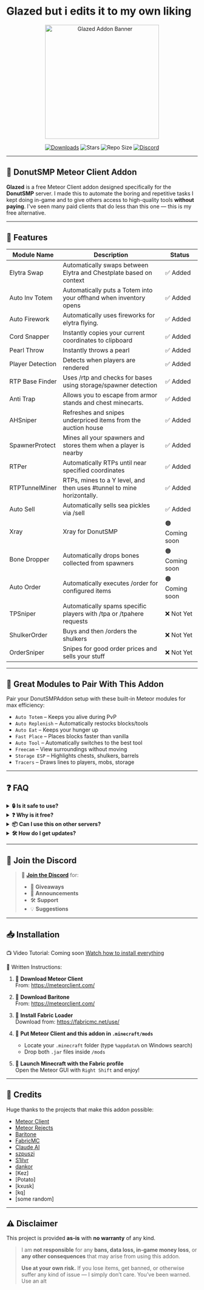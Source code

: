 # Glazed but i edits it to my own liking
<p align="center">
  <img src="https://nnpg.dev/Glazedlogo.png" alt="Glazed Addon Banner" width="300"/>
</p>

<p align="center">
  <a href="https://github.com/realnnpg/Glazed/releases"><img src="https://img.shields.io/github/downloads/realnnpg/Glazed/total.svg?style=for-the-badge&label=Downloads" alt="Downloads"/></a>
  <img src="https://img.shields.io/github/stars/realnnpg/Glazed?style=for-the-badge" alt="Stars"/>
  <img src="https://img.shields.io/github/repo-size/realnnpg/Glazed?style=for-the-badge" alt="Repo Size"/>
  <a href="https://discord.gg/TCQDpG8ByY"><img src="https://img.shields.io/discord/1282076342908747879?color=%237289DA&label=Discord&logo=discord&logoColor=white&style=for-the-badge" alt="Discord"/></a>
</p>

---

## 🍩 DonutSMP Meteor Client Addon

**Glazed** is a free Meteor Client addon designed specifically for the **DonutSMP** server. I made this to automate the boring and repetitive tasks I kept doing in-game and to give others access to high-quality tools **without paying**. I've seen many paid clients that do less than this one — this is my free alternative.



---

## 🚀 Features

| Module Name      | Description                                                           | Status        |
|------------------|-----------------------------------------------------------------------|---------------|
| Elytra Swap      | Automatically swaps between Elytra and Chestplate based on context    | ✅ Added       |
| Auto Inv Totem   | Automatically puts a Totem into your offhand when inventory opens     | ✅ Added       |
| Auto Firework    | Automatically uses fireworks for elytra flying.                       | ✅ Added       |
| Cord Snapper     | Instantly copies your current coordinates to clipboard                | ✅ Added       |
| Pearl Throw      | Instantly throws a pearl                                              | ✅ Added       |
| Player Detection | Detects when players are rendered                                     | ✅ Added       |
| RTP Base Finder  | Uses /rtp and checks for bases using storage/spawner detection        | ✅ Added       |
| Anti Trap        | Allows you to escape from armor stands and chest minecarts.           | ✅ Added       |
| AHSniper         | Refreshes and snipes underpriced items from the auction house         | ✅ Added       |
| SpawnerProtect   | Mines all your spawners and stores them when a player is nearby       | ✅ Added       |
| RTPer            | Automatically RTPs until near specified coordinates                   | ✅ Added       |
| RTPTunnelMiner   | RTPs, mines to a Y level, and then uses #tunnel to mine horizontally. | ✅ Added       |
| Auto Sell        | Automatically sells sea pickles via /sell                             | ✅ Added       |
| Xray             | Xray for DonutSMP                                                     | 🟠 Coming soon |
| Bone Dropper     | Automatically drops bones collected from spawners                     | 🟠 Coming soon |
| Auto Order       | Automatically executes /order for configured items                    | 🟠 Coming soon |
| TPSniper         | Automatically spams specific players with /tpa or /tpahere requests   | ❌ Not Yet     |
| ShulkerOrder     | Buys and then /orders the shulkers                                    | ❌ Not Yet     |
| OrderSniper      | Snipes for good order prices and sells your stuff                     | ❌ Not Yet     |


---

## 🔗 Great Modules to Pair With This Addon

Pair your DonutSMPAddon setup with these built-in Meteor modules for max efficiency:

- `Auto Totem` – Keeps you alive during PvP
- `Auto Replenish` – Automatically restocks blocks/tools
- `Auto Eat` – Keeps your hunger up
- `Fast Place` – Places blocks faster than vanilla
- `Auto Tool` – Automatically switches to the best tool
- `Freecam` – View surroundings without moving
- `Storage ESP` – Highlights chests, shulkers, barrels
- `Tracers` – Draws lines to players, mobs, storage

---

## ❓ FAQ

<details>
  <summary><strong>🔒 Is it safe to use?</strong></summary>
  <p>
    Yes, it's completely open-source. There are no token loggers, backdoors, or obfuscation. If you're unsure, feel free to inspect the code or compile it yourself.
  </p>
</details>

<details>
  <summary><strong>❓ Why is it free?</strong></summary>
  <p>
    I made this addon to help DonutSMP players automate boring tasks without paying ridiculous prices for private clients. It's a free, powerful alternative.
  </p>
</details>

<details>
  <summary><strong>📦 Can I use this on other servers?</strong></summary>
  <p>
    This addon was made specifically for DonutSMP, and most features are designed to work only there (e.g., Auction Sniper, Auto Sell, RTP Base Finder). While some basic modules may still work elsewhere, the full functionality is best experienced on DonutSMP.
  </p>
</details>

<details>
  <summary><strong>🛠️ How do I get updates?</strong></summary>
  <p>
    Join the <a href="https://discord.gg/TCQDpG8ByY">Discord server</a> for update announcements, changelogs, and early access to new modules. You can also star/watch the GitHub repo.
  </p>
</details>



---

## 📢 Join the Discord

> 💬 **[Join the Discord](https://discord.gg/TCQDpG8ByY)** for:
> - 💸 **Giveaways**
> - 📢 **Announcements**
> - 🛠️ **Support**
> - 💡 **Suggestions**

---

## 📥 Installation

📺 Video Tutorial:
Coming soon
[Watch how to install everything](https://youtu.be/@realnnpg)

📝 Written Instructions:

1. 🔽 **Download Meteor Client**  
   From: https://meteorclient.com/

1. 🔽 **Download Baritone**  
   From: https://meteorclient.com/

3. 🧵 **Install Fabric Loader**  
   Download from: https://fabricmc.net/use/

4. 🧩 **Put Meteor Client and this addon in `.minecraft/mods`**
    - Locate your `.minecraft` folder (type `%appdata%` on Windows search)
    - Drop both `.jar` files inside `/mods`

5. 🚀 **Launch Minecraft with the Fabric profile**  
   Open the Meteor GUI with `Right Shift` and enjoy!

---

## 🧠 Credits

Huge thanks to the projects that make this addon possible:

- [Meteor Client](https://github.com/MeteorDevelopment/meteor-client)
- [Meteor Rejects](https://github.com/AntiCope/meteor-rejects)
- [Baritone](https://github.com/cabaletta/baritone)
- [FabricMC](https://fabricmc.net/)
- [Claude AI](https://claude.ai/)
- [szpuszi](https://github.com/szpuszi)
- [S1ilvr](https://github.com/S1ilvr)
- [dankor](https://github.com/dankor1337)
- [Kez]
- [Potato]
- [kxusk]
- [kq]
- [some random] 
---

## ⚠️ Disclaimer

This project is provided **as-is** with **no warranty** of any kind.

> I am **not responsible** for any **bans, data loss, in-game money loss**, or **any other consequences** that may arise from using this addon.
>
> **Use at your own risk.** If you lose items, get banned, or otherwise suffer any kind of issue — I simply don’t care. You’ve been warned. Use an alt



